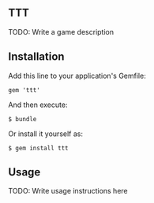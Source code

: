 ## TTT

TODO: Write a game description

## Installation

Add this line to your application's Gemfile:

    gem 'ttt'

And then execute:

    $ bundle

Or install it yourself as:

    $ gem install ttt

## Usage

TODO: Write usage instructions here

